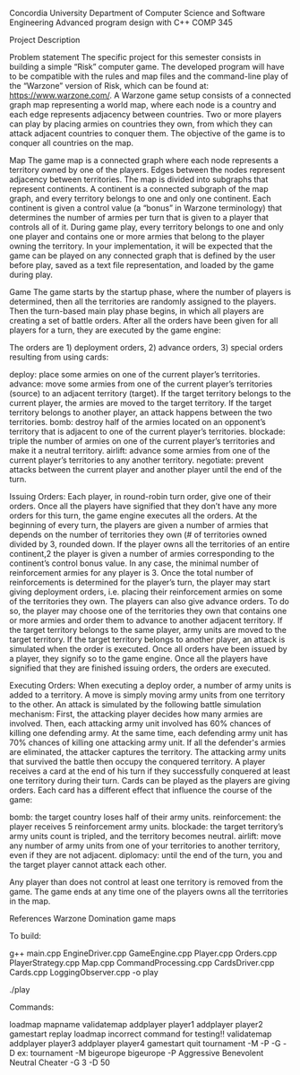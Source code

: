 Concordia University
Department of Computer Science and Software Engineering
Advanced program design with C++
COMP 345

Project Description

Problem statement
The specific project for this semester consists in building a simple “Risk” computer game. The developed program
will have to be compatible with the rules and map files and the command-line play of the “Warzone” version of
Risk, which can be found at: https://www.warzone.com/. A Warzone game setup consists of a connected graph
map representing a world map, where each node is a country and each edge represents adjacency between
countries. Two or more players can play by placing armies on countries they own, from which they can attack
adjacent countries to conquer them. The objective of the game is to conquer all countries on the map.

Map
The game map is a connected graph where each node represents a territory owned by one of the players. Edges
between the nodes represent adjacency between territories. The map is divided into subgraphs that represent
continents. A continent is a connected subgraph of the map graph, and every territory belongs to one and only
one continent. Each continent is given a control value (a “bonus” in Warzone terminology) that determines the
number of armies per turn that is given to a player that controls all of it. During game play, every territory belongs
to one and only one player and contains one or more armies that belong to the player owning the territory. In your
implementation, it will be expected that the game can be played on any connected graph that is defined by the
user before play, saved as a text file representation, and loaded by the game during play.

Game
The game starts by the startup phase, where the number of players is determined, then all the territories are
randomly assigned to the players. Then the turn-based main play phase begins, in which all players are creating a
set of battle orders. After all the orders have been given for all players for a turn, they are executed by the game
engine:

The orders are 1) deployment orders, 2) advance orders, 3) special orders resulting from using cards:

deploy: place some armies on one of the current player’s territories.
advance: move some armies from one of the current player’s territories (source) to an adjacent territory
(target). If the target territory belongs to the current player, the armies are moved to the target
territory. If the target territory belongs to another player, an attack happens between the two
territories.
bomb: destroy half of the armies located on an opponent’s territory that is adjacent to one of the current
player’s territories.
blockade: triple the number of armies on one of the current player’s territories and make it a neutral territory.
airlift: advance some armies from one of the current player’s territories to any another territory.
negotiate: prevent attacks between the current player and another player until the end of the turn.

Issuing Orders: Each player, in round-robin turn order, give one of their orders. Once all the players have
signified that they don’t have any more orders for this turn, the game engine executes all the orders. At the
beginning of every turn, the players are given a number of armies that depends on the number of territories they
own (# of territories owned divided by 3, rounded down. If the player owns all the territories of an entire continent,2
the player is given a number of armies corresponding to the continent’s control bonus value. In any case, the
minimal number of reinforcement armies for any player is 3. Once the total number of reinforcements is
determined for the player’s turn, the player may start giving deployment orders, i.e. placing their reinforcement
armies on some of the territories they own. The players can also give advance orders. To do so, the player may
choose one of the territories they own that contains one or more armies and order them to advance to another
adjacent territory. If the target territory belongs to the same player, army units are moved to the target territory. If
the target territory belongs to another player, an attack is simulated when the order is executed. Once all orders
have been issued by a player, they signify so to the game engine. Once all the players have signified that they are
finished issuing orders, the orders are executed.

Executing Orders: When executing a deploy order, a number of army units is added to a territory. A move is
simply moving army units from one territory to the other. An attack is simulated by the following battle simulation
mechanism: First, the attacking player decides how many armies are involved. Then, each attacking army unit
involved has 60% chances of killing one defending army. At the same time, each defending army unit has 70%
chances of killing one attacking army unit. If all the defender's armies are eliminated, the attacker captures the
territory. The attacking army units that survived the battle then occupy the conquered territory. A player receives a
card at the end of his turn if they successfully conquered at least one territory during their turn. Cards can be
played as the players are giving orders. Each card has a different effect that influence the course of the game:

bomb: the target country loses half of their army units.
reinforcement: the player receives 5 reinforcement army units.
blockade: the target territory’s army units count is tripled, and the territory becomes neutral.
airlift: move any number of army units from one of your territories to another territory, even if they are
not adjacent.
diplomacy: until the end of the turn, you and the target player cannot attack each other.

Any player than does not control at least one territory is removed from the game. The game ends at any time one
of the players owns all the territories in the map.

References
Warzone
Domination game maps


To build:

g++ main.cpp EngineDriver.cpp GameEngine.cpp Player.cpp Orders.cpp PlayerStrategy.cpp Map.cpp CommandProcessing.cpp CardsDriver.cpp Cards.cpp LoggingObserver.cpp -o play

./play

Commands:

loadmap mapname
validatemap
addplayer player1
addplayer player2
gamestart
replay
loadmap <mapname2>
incorrect command for testing!!
validatemap
addplayer player3
addplayer player4
gamestart
quit
tournament -M <listofmapfiles> -P <listofplayerstrategies> -G <numberofgames> -D <maxnumberofturns>
ex:
tournament -M bigeurope bigeurope -P Aggressive Benevolent Neutral Cheater -G 3 -D 50